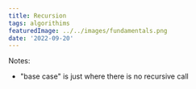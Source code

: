 ```yaml
---
title: Recursion
tags: algorithims
featuredImage: ../../images/fundamentals.png
date: '2022-09-20'
---
```


Notes:
- "base case" is just where there is no recursive call